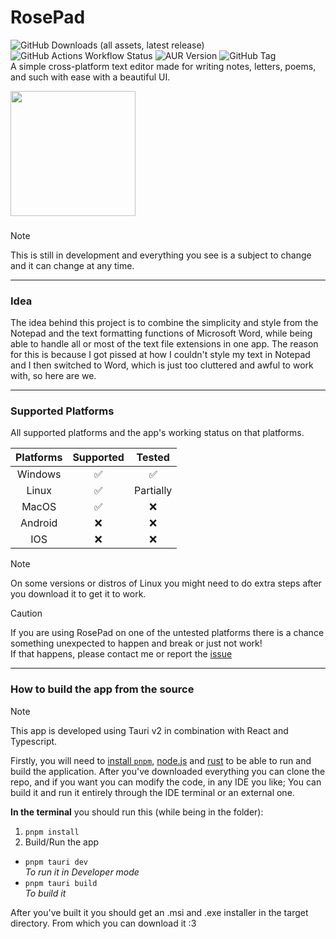 # RosePad
![GitHub Downloads (all assets, latest release)](https://img.shields.io/github/downloads-pre/TMG8047KG/RosePad/latest/total?style=flat-square&label=Download%40Latest&color=green)
![GitHub Actions Workflow Status](https://img.shields.io/github/actions/workflow/status/TMG8047KG/RosePad/main.yml?style=flat-square)
![AUR Version](https://img.shields.io/aur/version/rosepad?label=AUR&style=flat-square)
![GitHub Tag](https://img.shields.io/github/v/tag/TMG8047KG/RosePad?style=flat-square&label=Tag)
<br>
A simple cross-platform text editor made for writing notes, letters, poems, and such with ease with a beautiful UI.

<a href="https://apps.microsoft.com/detail/9NLLN9DJM147?mode=direct">
	<img src="https://get.microsoft.com/images/en-us%20dark.svg" width="200"/>
</a>

###

> [!NOTE]
> This is still in development and everything you see is a subject to change and it can change at any time.

---
### Idea
The idea behind this project is to combine the simplicity and style from the Notepad and the text formatting functions of Microsoft Word, while being able to handle all or most of the text file extensions in one app.
The reason for this is because I got pissed at how I couldn't style my text in Notepad and I then switched to Word, which is just too cluttered and awful to work with, so here are we.

---

### Supported Platforms
All supported platforms and the app's working status on that platforms.

| **Platforms** 	| **Supported** 	| **Tested** 	|
|:-------------:	|:-------------:	|:----------:	|
|    Windows    	|       ✅       	|      ✅     	|
|     Linux     	|       ✅       	|  Partially  	|
|     MacOS     	|       ✅       	|      ❌     	|
|    Android    	|       ❌       	|      ❌     	|
|      IOS      	|       ❌       	|      ❌     	|
> [!NOTE]
> On some versions or distros of Linux you might need to do extra steps after you download it to get it to work.

> [!CAUTION]
> If you are using RosePad on one of the untested platforms there is a chance something unexpected to happen and break or just not work! <br>
> If that happens, please contact me or report the [issue](https://github.com/TMG8047KG/RosePad/issues)

---

### How to build the app from the source
> [!NOTE]
> This app is developed using Tauri v2 in combination with React and Typescript.

Firstly, you will need to [install `pnpm`](https://pnpm.io/installation), [node.js](https://nodejs.org/en) and [rust](https://www.rust-lang.org/tools/install) to be able to run and build the application. After you've downloaded everything you can clone the repo, and if you want you can modify the code, in any IDE you like; You can build it and run it entirely through the IDE terminal or an external one.

**In the terminal** you should run this (while being in the folder):
1. `pnpm install` 
2. Build/Run the app
  - `pnpm tauri dev`<br>_To run it in Developer mode_
  - `pnpm tauri build`<br>_To build it_<br>

After you've built it you should get an .msi and .exe installer in the target directory. From which you can download it :3



